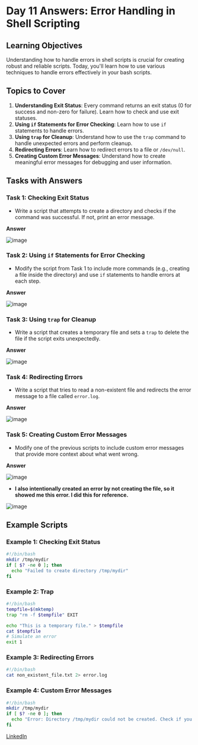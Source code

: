 # Day 11 Answers: Error Handling in Shell Scripting

## Learning Objectives
Understanding how to handle errors in shell scripts is crucial for creating robust and reliable scripts. Today, you'll learn how to use various techniques to handle errors effectively in your bash scripts.

## Topics to Cover
1. **Understanding Exit Status**: Every command returns an exit status (0 for success and non-zero for failure). Learn how to check and use exit statuses.
2. **Using `if` Statements for Error Checking**: Learn how to use `if` statements to handle errors.
3. **Using `trap` for Cleanup**: Understand how to use the `trap` command to handle unexpected errors and perform cleanup.
4. **Redirecting Errors**: Learn how to redirect errors to a file or `/dev/null`.
5. **Creating Custom Error Messages**: Understand how to create meaningful error messages for debugging and user information.

## Tasks with Answers

### Task 1: Checking Exit Status
- Write a script that attempts to create a directory and checks if the command was successful. If not, print an error message.

**Answer**

![image](https://github.com/Bhavin213/90DaysOfDevOps/blob/master/2024/day11/image/task1.png)

### Task 2: Using `if` Statements for Error Checking
- Modify the script from Task 1 to include more commands (e.g., creating a file inside the directory) and use `if` statements to handle errors at each step.

**Answer**

![image](https://github.com/Bhavin213/90DaysOfDevOps/blob/master/2024/day11/image/task2.png)

### Task 3: Using `trap` for Cleanup
- Write a script that creates a temporary file and sets a `trap` to delete the file if the script exits unexpectedly.

**Answer**

![image](https://github.com/Bhavin213/90DaysOfDevOps/blob/master/2024/day11/image/task3.png)

### Task 4: Redirecting Errors
- Write a script that tries to read a non-existent file and redirects the error message to a file called `error.log`.

**Answer**

![image](https://github.com/Bhavin213/90DaysOfDevOps/blob/master/2024/day11/image/task4.png)

### Task 5: Creating Custom Error Messages
- Modify one of the previous scripts to include custom error messages that provide more context about what went wrong.

**Answer** 

![image](https://github.com/Bhavin213/90DaysOfDevOps/blob/master/2024/day11/image/task5.png)

   - **I also intentionally created an error by not creating the file, so it showed me this error. I did this for reference.**

   ![image](https://github.com/Bhavin213/90DaysOfDevOps/blob/master/2024/day11/image/task5ka1.png)

## Example Scripts

### Example 1: Checking Exit Status
```bash
#!/bin/bash
mkdir /tmp/mydir
if [ $? -ne 0 ]; then
  echo "Failed to create directory /tmp/mydir"
fi
```

### Example 2: Trap
```bash
#!/bin/bash
tempfile=$(mktemp)
trap "rm -f $tempfile" EXIT

echo "This is a temporary file." > $tempfile
cat $tempfile
# Simulate an error
exit 1
```

### Example 3: Redirecting Errors
```bash
#!/bin/bash
cat non_existent_file.txt 2> error.log
```

### Example 4: Custom Error Messages
```bash
#!/bin/bash
mkdir /tmp/mydir
if [ $? -ne 0 ]; then
  echo "Error: Directory /tmp/mydir could not be created. Check if you have the necessary permissions."
fi
```

[LinkedIn](https://www.linkedin.com/in/bhavin-savaliya/)
